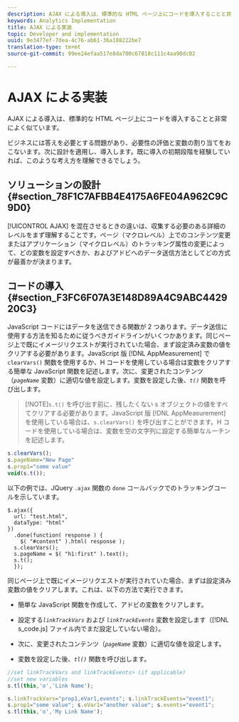 ```yaml
---
description: AJAX による導入は、標準的な HTML ページ上にコードを導入することと非常によく似ています。
keywords: Analytics Implementation
title: AJAX による実装
topic: Developer and implementation
uuid: 9e3477ef-7dea-4c76-ab61-36a188222be7
translation-type: tm+mt
source-git-commit: 99ee24efaa517e8da700c67818c111c4aa90dc02

---
```



# AJAX による実装

AJAX による導入は、標準的な HTML ページ上にコードを導入することと非常によく似ています。

ビジネスには答えを必要とする問題があり、必要性の評価と変数の割り当てをおこないます。次に設計を適用し、導入します。既に導入の初期段階を経験していれば、このような考え方を理解できるでしょう。

## ソリューションの設計 {#section_78F1C7AFBB4E4175A6FE04A962C9C9D0}

[!UICONTROL AJAX] を混在させるときの違いは、収集する必要のある詳細のレベルをまず理解することです。ページ（マクロレベル）上でのコンテンツ変更またはアプリケーション（マイクロレベル）のトラッキング属性の変更によって、どの変数を設定すべきか、およびアドビへのデータ送信方法としてどの方式が最善かが決まります。

## コードの導入 {#section_F3FC6F07A3E148D89A4C9ABC442920C3}

JavaScript コードにはデータを送信できる関数が 2 つあります。データ送信に使用する方法を知るために従うべきガイドラインがいくつかあります。同じページ上で既にイメージリクエストが実行されていた場合、まず設定済み変数の値をクリアする必要があります。JavaScript 版 [!DNL AppMeasurement] で `clearVars()` 関数を使用するか、H コードを使用している場合は変数をクリアする簡単な JavaScript 関数を記述します。次に、変更されたコンテンツ（*`pageName`* 変数）に適切な値を設定します。変数を設定した後、*`t()`* 関数を呼び出します。

> [!NOTE]`s.t()` を呼び出す前に、残したくない s オブジェクトの値をすべてクリアする必要があります。JavaScript 版 [!DNL AppMeasurement] を使用している場合は、`s.clearVars()` を呼び出すことができます。H コードを使用している場合は、変数を空の文字列に設定する簡単なルーチンを記述します。

```js
s.clearVars(); 
s.pageName="New Page" 
s.prop1="some value" 
void(s.t());
```

以下の例では、JQuery `.ajax` 関数の `done` コールバックでのトラッキングコールを示しています。

```
$.ajax({ 
  url: "test.html", 
  dataType: "html" 
}) 
  .done(function( response ) { 
    $( "#content" ).html( response ); 
  s.clearVars(); 
  s.pageName = $( "h1:first" ).text(); 
  s.t(); 
  }); 
```

同じページ上で既にイメージリクエストが実行されていた場合、まずは設定済み変数の値をクリアします。これは、以下の方法で実行できます。

* 簡単な JavaScript 関数を作成して、アドビの変数をクリアします。
* 設定する&#x200B;*`linkTrackVars`* および *`linkTrackEvents`* 変数を設定します（[!DNL s_code.js] ファイル内でまだ設定していない場合）。

* 次に、変更されたコンテンツ（*`pageName`* 変数）に適切な値を設定します。
* 変数を設定した後、*`tl()`* 関数を呼び出します。

```js
//set linkTrackVars and linkTrackEvents> (if applicable) 
//set new variables 
s.tl(this,'o','Link Name');
```

```js
s.linkTrackVars="prop1,eVar1,events"; s.linkTrackEvents="event1"; 
s.prop1="some value"; s.eVar1="another value"; s.events="event1"; 
s.tl(this,'o','My Link Name');
```

